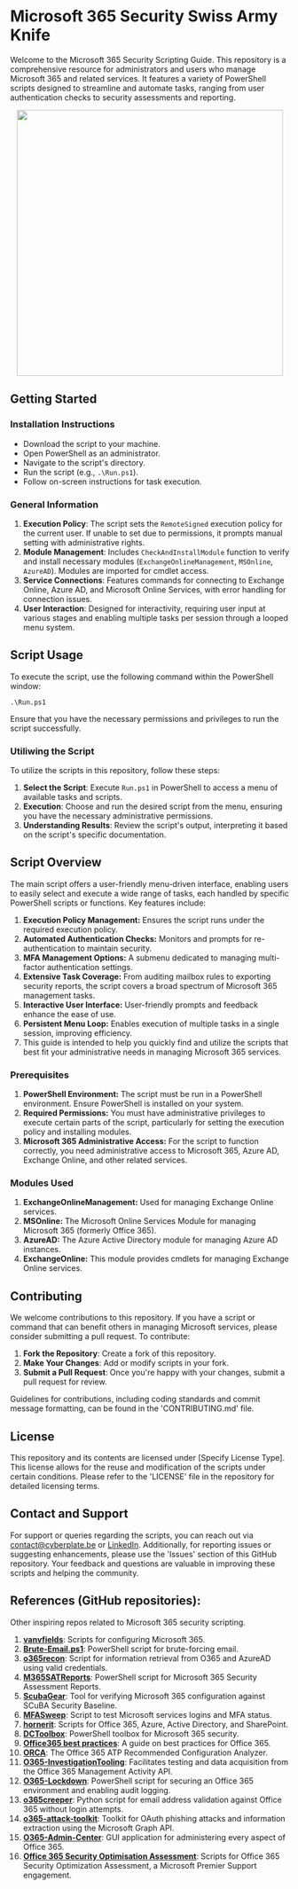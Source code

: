 # Microsoft 365 Security Swiss Army Knife 
Welcome to the Microsoft 365 Security Scripting Guide. This repository is a comprehensive resource for administrators and users who manage Microsoft 365 and related services. It features a variety of PowerShell scripts designed to streamline and automate tasks, ranging from user authentication checks to security assessments and reporting.

<p align="center">
  <img width="480" src="https://github.com/Davidemg/Microsoft365-SecuritySwissArmyKnife/assets/46671313/df7d3ea8-f3b9-4fda-bae0-5aac1f5f00d8)">
</p>


## Getting Started

### Installation Instructions

   - Download the script to your machine.
   - Open PowerShell as an administrator.
   - Navigate to the script's directory.
   - Run the script (e.g., `.\Run.ps1`).
   - Follow on-screen instructions for task execution.

### General Information
1. **Execution Policy**: The script sets the `RemoteSigned` execution policy for the current user. If unable to set due to permissions, it prompts manual setting with administrative rights.
2. **Module Management**: Includes `CheckAndInstallModule` function to verify and install necessary modules (`ExchangeOnlineManagement`, `MSOnline`, `AzureAD`). Modules are imported for cmdlet access.
3. **Service Connections**: Features commands for connecting to Exchange Online, Azure AD, and Microsoft Online Services, with error handling for connection issues.
4. **User Interaction**: Designed for interactivity, requiring user input at various stages and enabling multiple tasks per session through a looped menu system.


## Script Usage
To execute the script, use the following command within the PowerShell window:
```
.\Run.ps1
``` 
Ensure that you have the necessary permissions and privileges to run the script successfully.

### Utiliwing the Script

To utilize the scripts in this repository, follow these steps:

1. **Select the Script**: Execute `Run.ps1` in PowerShell to access a menu of available tasks and scripts.
2. **Execution**: Choose and run the desired script from the menu, ensuring you have the necessary administrative permissions.
3. **Understanding Results**: Review the script's output, interpreting it based on the script's specific documentation. 


## Script Overview
The main script offers a user-friendly menu-driven interface, enabling users to easily select and execute a wide range of tasks, each handled by specific PowerShell scripts or functions. Key features include:

1. **Execution Policy Management:** Ensures the script runs under the required execution policy.
2. **Automated Authentication Checks:** Monitors and prompts for re-authentication to maintain security.
3. **MFA Management Options:** A submenu dedicated to managing multi-factor authentication settings.
4. **Extensive Task Coverage:** From auditing mailbox rules to exporting security reports, the script covers a broad spectrum of Microsoft 365 management tasks.
5. **Interactive User Interface:** User-friendly prompts and feedback enhance the ease of use.
6. **Persistent Menu Loop:** Enables execution of multiple tasks in a single session, improving efficiency.
7. This guide is intended to help you quickly find and utilize the scripts that best fit your administrative needs in managing Microsoft 365 services.

### Prerequisites
1. **PowerShell Environment:** The script must be run in a PowerShell environment. Ensure PowerShell is installed on your system.
2. **Required Permissions:** You must have administrative privileges to execute certain parts of the script, particularly for setting the execution policy and installing modules.
3. **Microsoft 365 Administrative Access:** For the script to function correctly, you need administrative access to Microsoft 365, Azure AD, Exchange Online, and other related services.

### Modules Used 
1. **ExchangeOnlineManagement:** Used for managing Exchange Online services.
2. **MSOnline:** The Microsoft Online Services Module for managing Microsoft 365 (formerly Office 365).
3. **AzureAD:** The Azure Active Directory module for managing Azure AD instances.
4. **ExchangeOnline:** This module provides cmdlets for managing Exchange Online services.

## Contributing
We welcome contributions to this repository. If you have a script or command that can benefit others in managing Microsoft services, please consider submitting a pull request. To contribute:
1. **Fork the Repository**: Create a fork of this repository.
2. **Make Your Changes**: Add or modify scripts in your fork.
3. **Submit a Pull Request**: Once you're happy with your changes, submit a pull request for review.

Guidelines for contributions, including coding standards and commit message formatting, can be found in the 'CONTRIBUTING.md' file.

## License
This repository and its contents are licensed under [Specify License Type]. This license allows for the reuse and modification of the scripts under certain conditions. Please refer to the 'LICENSE' file in the repository for detailed licensing terms.

## Contact and Support
For support or queries regarding the scripts, you can reach out via contact@cyberplate.be or [LinkedIn](https://linkedin.com/in/davide-m-guglielmi/). Additionally, for reporting issues or suggesting enhancements, please use the 'Issues' section of this GitHub repository. Your feedback and questions are valuable in improving these scripts and helping the community.

## References (GitHub repositories):
Other inspiring repos related to Microsoft 365 security scripting.
1. **[vanvfields](https://github.com/vanvfields)**: Scripts for configuring Microsoft 365.
2. **[Brute-Email.ps1](https://github.com/rvrsh3ll/Misc-Powershell-Scripts/blob/master/Brute-Email.ps1)**: PowerShell script for brute-forcing email.
3. **[o365recon](https://github.com/nyxgeek/o365recon)**: Script for information retrieval from O365 and AzureAD using valid credentials.
4. **[M365SATReports](https://github.com/mparlakyigit/M365SATReports)**: PowerShell script for Microsoft 365 Security Assessment Reports.
5. **[ScubaGear](https://github.com/cisagov/ScubaGear)**: Tool for verifying Microsoft 365 configuration against SCuBA Security Baseline.
6. **[MFASweep](https://github.com/dafthack/MFASweep)**: Script to test Microsoft services logins and MFA status.
7. **[hornerit](https://github.com/hornerit/powershell)**: Scripts for Office 365, Azure, Active Directory, and SharePoint.
8. **[DCToolbox](https://github.com/DanielChronlund/DCToolbox)**: PowerShell toolbox for Microsoft 365 security.
9. **[Office365 best practices](https://github.com/directorcia/Office365/blob/master/best-practices.txt)**: A guide on best practices for Office 365.
10. **[ORCA](https://github.com/cammurray/orca)**: The Office 365 ATP Recommended Configuration Analyzer.
11. **[O365-InvestigationTooling](https://github.com/OfficeDev/O365-InvestigationTooling)**: Facilitates testing and data acquisition from the Office 365 Management Activity API.
12. **[O365-Lockdown](https://github.com/LMGsec/O365-Lockdown)**: PowerShell script for securing an Office 365 environment and enabling audit logging.
13. **[o365creeper](https://github.com/LMGsec/o365creeper)**: Python script for email address validation against Office 365 without login attempts.
14. **[o365-attack-toolkit](https://github.com/mdsecactivebreach/o365-attack-toolkit)**: Toolkit for OAuth phishing attacks and information extraction using the Microsoft Graph API.
15. **[O365-Admin-Center](https://github.com/bwya77/O365-Admin-Center)**: GUI application for administering every aspect of Office 365.
16. **[Office 365 Security Optimisation Assessment](https://github.com/o365soa/Scripts)**: Scripts for Office 365 Security Optimization Assessment, a Microsoft Premier Support engagement.

